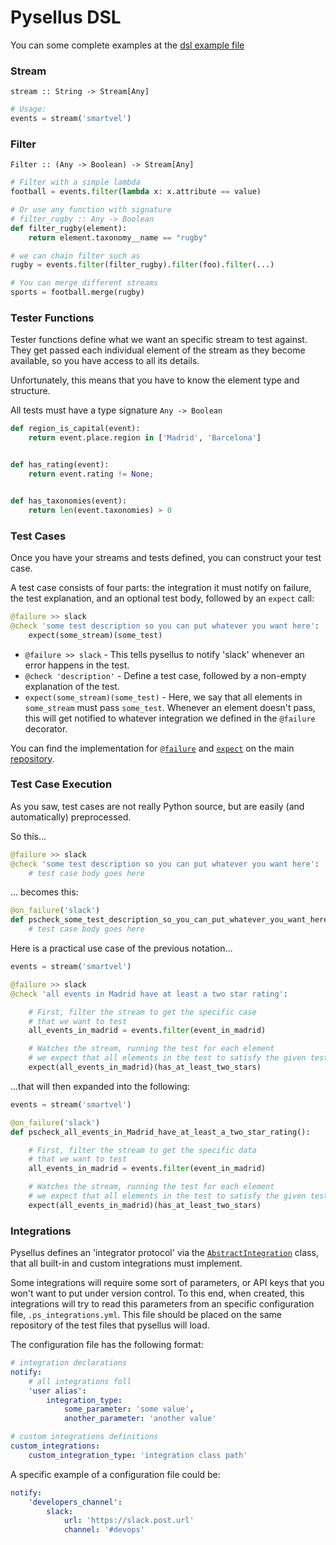 # Pysellus DSL

You can some complete examples at the [dsl example file](dsl-examples.md)

### Stream

`stream :: String -> Stream[Any]`

```python
# Usage:
events = stream('smartvel')
```

### Filter

`Filter :: (Any -> Boolean) -> Stream[Any]`

```python
# Filter with a simple lambda
football = events.filter(lambda x: x.attribute == value)

# Or use any function with signature
# filter_rugby :: Any -> Boolean
def filter_rugby(element):
    return element.taxonomy__name == "rugby"

# we can chain filter such as
rugby = events.filter(filter_rugby).filter(foo).filter(...)

# You can merge different streams
sports = football.merge(rugby)
```

### Tester Functions

Tester functions define what we want an specific stream to test against. They get passed each individual element of the stream as they become available, so you have access to all its details.

Unfortunately, this means that you have to know the element type and structure.

All tests must have a type signature `Any -> Boolean`

```python
def region_is_capital(event):
    return event.place.region in ['Madrid', 'Barcelona']


def has_rating(event):
    return event.rating != None;


def has_taxonomies(event):
    return len(event.taxonomies) > 0
```

### Test Cases

Once you have your streams and tests defined, you can construct your test case.

A test case consists of four parts: the integration it must notify on failure, the test explanation, and an optional test body, followed by an `expect` call:

```python
@failure >> slack
@check 'some test description so you can put whatever you want here':
    expect(some_stream)(some_test)
```

- `@failure >> slack` - This tells pysellus to notify 'slack' whenever an error happens in the test.
- `@check 'description'` - Define a test case, followed by a non-empty explanation of the test.
- `expect(some_stream)(some_test)` - Here, we say that all elements in `some_stream` must pass `some_test`. Whenever an element doesn't pass, this will get notified to whatever integration we defined in the `@failure` decorator.


You can find the implementation for [`@failure`](https://github.com/Pysellus/pysellus/blob/49f1fd529a3ed1dd49d689f7f948fb523ab4f0db/pysellus/integrations.py#L10) and [`expect`](https://github.com/Pysellus/pysellus/blob/49f1fd529a3ed1dd49d689f7f948fb523ab4f0db/pysellus/registrar.py#L14) on the main [repository](https://github.com/Pysellus/pysellus).

### Test Case Execution

As you saw, test cases are not really Python source, but are easily (and automatically) preprocessed.

So this...

```python
@failure >> slack
@check 'some test description so you can put whatever you want here':
    # test case body goes here
```

... becomes this:

```python
@on_failure('slack')
def pscheck_some_test_description_so_you_can_put_whatever_you_want_here:
    # test case body goes here 
```

Here is a practical use case of the previous notation...

```python
events = stream('smartvel')

@failure >> slack
@check 'all events in Madrid have at least a two star rating':

    # First, filter the stream to get the specific case 
    # that we want to test
    all_events_in_madrid = events.filter(event_in_madrid)

    # Watches the stream, running the test for each element
    # we expect that all elements in the test to satisfy the given test
    expect(all_events_in_madrid)(has_at_least_two_stars)
```

...that will then expanded into the following:

```python
events = stream('smartvel')

@on_failure('slack')
def pscheck_all_events_in_Madrid_have_at_least_a_two_star_rating():

    # First, filter the stream to get the specific data
    # that we want to test
    all_events_in_madrid = events.filter(event_in_madrid)

    # Watches the stream, running the test for each element
    # we expect that all elements in the test to satisfy the given test
    expect(all_events_in_madrid)(has_at_least_two_stars)
```

### Integrations

Pysellus defines an 'integrator protocol' via the [`AbstractIntegration`](https://github.com/Pysellus/pysellus/blob/49f1fd529a3ed1dd49d689f7f948fb523ab4f0db/pysellus/interfaces.py#L6) class, that all built-in and custom integrations must implement.

Some integrations will require some sort of parameters, or API keys that you won't want to put under version control. To this end, when created, this integrations will try to read this parameters from an specific configuration file, `.ps_integrations.yml`. This file should be placed on the same repository of the test files that pysellus will load.

The configuration file has the following format:

```yaml
# integration declarations
notify:
    # all integrations foll
    'user alias':
        integration_type:
            some_parameter: 'some value',
            another_parameter: 'another value'

# custom integrations definitions
custom_integrations:
    custom_integration_type: 'integration class path'
```

A specific example of a configuration file could be:

```yaml
notify:
    'developers_channel':
        slack:
            url: 'https://slack.post.url'
            channel: '#devops'
```
